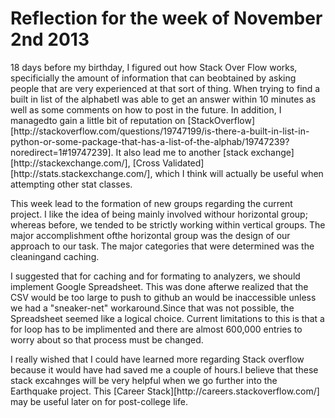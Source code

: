 Reflection for the week of November 2nd 2013
============================================

<p>18 days before my birthday, I figured out how Stack Over Flow works, specificially the amount of information that can beobtained by asking people that are very experienced at that sort of thing. When trying to find a built in list of the alphabetI was able to get an answer within 10 minutes as well as some comments on how to post in the future. In addition, I managedto gain a little bit of reputation on [StackOverflow][http://stackoverflow.com/questions/19747199/is-there-a-built-in-list-in-python-or-some-package-that-has-a-list-of-the-alphab/19747239?noredirect=1#19747239]. It also lead me to another [stack exchange][http://stackexchange.com/], [Cross Validated][http://stats.stackexchange.com/], which I think will actually be useful when attempting other stat classes.</p>

<p>This week lead to the formation of new groups regarding the current project. I like the idea of being mainly involved withour horizontal group; whereas before, we tended to be strictly working within vertical groups. The major accomplishment ofthe horizontal group was the design of our approach to our task. The major categories that were determined was the cleaningand caching.</p> 

<p>I suggested that for caching and for formating to analyzers, we should implement Google Spreadsheet. This was done afterwe realized that the CSV would be too large to push to github an would be inaccessible unless we had a "sneaker-net" workaround.Since that was not possible, the Spreadsheet seemed like a logical choice. Current limitations to this is that a for loop
has to be implimented and there are almost 600,000 entries to worry about so that process must be changed.</p>

<p>I really wished that I could have learned more regarding Stack overflow because it would have had saved me a couple of hours.I believe that these stack excahnges will be very helpful when we go further into the Earthquake project. This [Career Stack][http://careers.stackoverflow.com/] may be useful later on for post-college life.</p>


